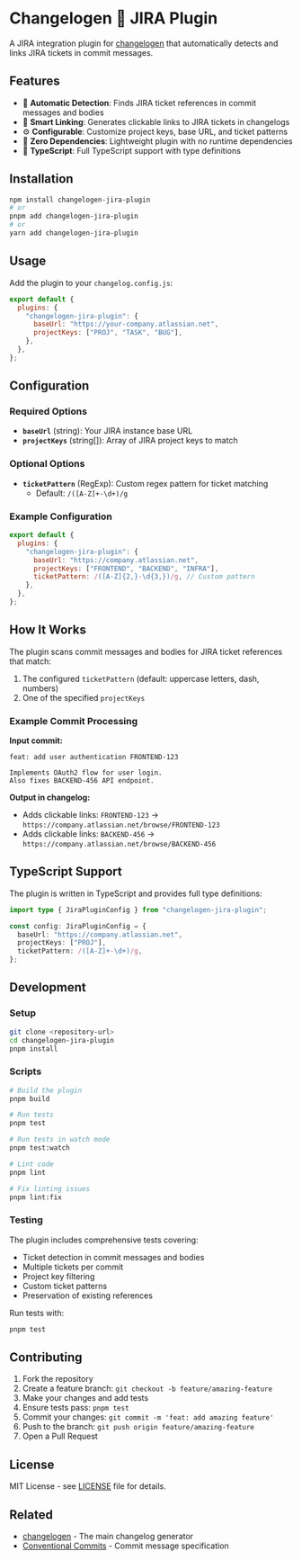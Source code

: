 # Changelogen 💅 JIRA Plugin

A JIRA integration plugin for [changelogen](https://github.com/unjs/changelogen) that automatically detects and links JIRA tickets in commit messages.

## Features

- 🎯 **Automatic Detection**: Finds JIRA ticket references in commit messages and bodies
- 🔗 **Smart Linking**: Generates clickable links to JIRA tickets in changelogs
- ⚙️ **Configurable**: Customize project keys, base URL, and ticket patterns
- 🚀 **Zero Dependencies**: Lightweight plugin with no runtime dependencies
- 📝 **TypeScript**: Full TypeScript support with type definitions

## Installation

```bash
npm install changelogen-jira-plugin
# or
pnpm add changelogen-jira-plugin
# or
yarn add changelogen-jira-plugin
```

## Usage

Add the plugin to your `changelog.config.js`:

```javascript
export default {
  plugins: {
    "changelogen-jira-plugin": {
      baseUrl: "https://your-company.atlassian.net",
      projectKeys: ["PROJ", "TASK", "BUG"],
    },
  },
};
```

## Configuration

### Required Options

- **`baseUrl`** (string): Your JIRA instance base URL
- **`projectKeys`** (string[]): Array of JIRA project keys to match

### Optional Options

- **`ticketPattern`** (RegExp): Custom regex pattern for ticket matching
  - Default: `/([A-Z]+-\d+)/g`

### Example Configuration

```javascript
export default {
  plugins: {
    "changelogen-jira-plugin": {
      baseUrl: "https://company.atlassian.net",
      projectKeys: ["FRONTEND", "BACKEND", "INFRA"],
      ticketPattern: /([A-Z]{2,}-\d{3,})/g, // Custom pattern
    },
  },
};
```

## How It Works

The plugin scans commit messages and bodies for JIRA ticket references that match:

1. The configured `ticketPattern` (default: uppercase letters, dash, numbers)
2. One of the specified `projectKeys`

### Example Commit Processing

**Input commit:**

```
feat: add user authentication FRONTEND-123

Implements OAuth2 flow for user login.
Also fixes BACKEND-456 API endpoint.
```

**Output in changelog:**

- Adds clickable links: `FRONTEND-123` → `https://company.atlassian.net/browse/FRONTEND-123`
- Adds clickable links: `BACKEND-456` → `https://company.atlassian.net/browse/BACKEND-456`

## TypeScript Support

The plugin is written in TypeScript and provides full type definitions:

```typescript
import type { JiraPluginConfig } from "changelogen-jira-plugin";

const config: JiraPluginConfig = {
  baseUrl: "https://company.atlassian.net",
  projectKeys: ["PROJ"],
  ticketPattern: /([A-Z]+-\d+)/g,
};
```

## Development

### Setup

```bash
git clone <repository-url>
cd changelogen-jira-plugin
pnpm install
```

### Scripts

```bash
# Build the plugin
pnpm build

# Run tests
pnpm test

# Run tests in watch mode
pnpm test:watch

# Lint code
pnpm lint

# Fix linting issues
pnpm lint:fix
```

### Testing

The plugin includes comprehensive tests covering:

- Ticket detection in commit messages and bodies
- Multiple tickets per commit
- Project key filtering
- Custom ticket patterns
- Preservation of existing references

Run tests with:

```bash
pnpm test
```

## Contributing

1. Fork the repository
2. Create a feature branch: `git checkout -b feature/amazing-feature`
3. Make your changes and add tests
4. Ensure tests pass: `pnpm test`
5. Commit your changes: `git commit -m 'feat: add amazing feature'`
6. Push to the branch: `git push origin feature/amazing-feature`
7. Open a Pull Request

## License

MIT License - see [LICENSE](LICENSE) file for details.

## Related

- [changelogen](https://github.com/unjs/changelogen) - The main changelog generator
- [Conventional Commits](https://www.conventionalcommits.org/) - Commit message specification
